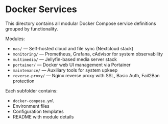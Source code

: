 # Docker Services

This directory contains all modular Docker Compose service definitions grouped by functionality.

Modules:
- `nas/` — Self-hosted cloud and file sync (Nextcloud stack)
- `monitoring/` — Prometheus, Grafana, cAdvisor for system observability
- `multimedia/` — Jellyfin-based media server stack
- `portainer/` — Docker web UI management via Portainer
- `maintenance/` — Auxiliary tools for system upkeep
- `reverse-proxy/` — Nginx reverse proxy with SSL, Basic Auth, Fail2Ban protection

Each subfolder contains:
- `docker-compose.yml`
- Environment files
- Configuration templates
- README with module details
